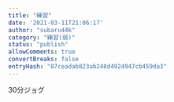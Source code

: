 ```yaml
---
title: "練習"
date: '2021-03-11T21:06:17'
author: "subaru44k"
category: "練習(弱)"
status: "publish"
allowComments: true
convertBreaks: false
entryHash: "87ceadab823ab248d4924947cb459da3"
---
```

30分ジョグ

